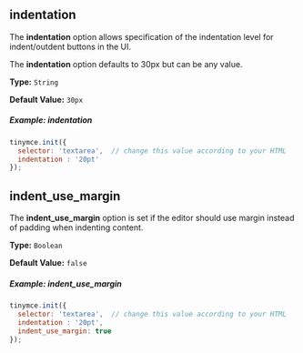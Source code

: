 ## indentation

The **indentation** option allows specification of the indentation level for indent/outdent buttons in the UI.

The **indentation** option defaults to 30px but can be any value.

**Type:** `String`

**Default Value:** `30px`

##### Example: indentation

```js
tinymce.init({
  selector: 'textarea',  // change this value according to your HTML
  indentation : '20pt'
});
```

## indent_use_margin

The **indent_use_margin** option is set if the editor should use margin instead of padding when indenting content.

**Type:** `Boolean`

**Default Value:** `false`

##### Example: indent_use_margin

```js
tinymce.init({
  selector: 'textarea',  // change this value according to your HTML
  indentation : '20pt',
  indent_use_margin: true
});
```
